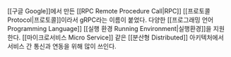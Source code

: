 [[구글 Google]]에서 만든 [[RPC Remote Procedure Call|RPC]] [[프로토콜 Protocol|프로토콜]]이라서 gRPC라는 이름이 붙었다. 다양한 [[프로그래밍 언어 Programming Language]] [[실행 환경 Running Environment|실행환경]]을 지원한다. [[마이크로서비스 Micro Service]] 같은 [[분산형 Distributed]] 아키텍처에서 서비스 간 통신과 연동을 위해 많이 쓰인다.
